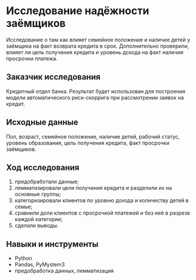 # Исследование надёжности заёмщиков

Исследование о там как влияет семейное положение и наличие детей у заёмщика на факт возврата кредита в срок. Дополнительно проверили, влияет ли  цель получения кредита и уровень дохода на факт наличия просрочки платежа.

## Заказчик исследования

Кредитный отдел банка. Результат будет использован для построения модели автоматического риск-скоррига при рассмотрении заявок на кредит.

## Исходные данные

Пол, возраст, семейное положение, наличие детей, рабочий статус, уровень образования, цель получения кредита, факт просрочки заёмщиков.

## Ход исследования

1. предобработали данные;
2. лемматизировали цели получения кредита и разделили их на основные группы;
3. категоризировали клиентов по уровню дохода и количеству детей в семье;
4. сравнили доли клиентов с просрочкой платежей и без неё в разрезе каждой категории;
5. сделали выводы.

## Навыки и инструменты
   - Python
   - Pandas, PyMystem3
   - предобработка данных, лемматизация
